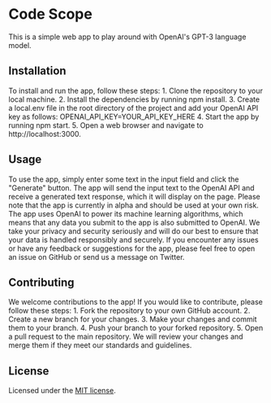 # Code Scope

This is a simple web app to play around with OpenAI's GPT-3 language model.

## Installation
To install and run the app, follow these steps:
	1.	Clone the repository to your local machine.
	2.	Install the dependencies by running npm install.
	3.	Create a local.env file in the root directory of the project and add your OpenAI API key as follows:
OPENAI_API_KEY=YOUR_API_KEY_HERE
	4.	Start the app by running npm start.
	5.	Open a web browser and navigate to http://localhost:3000.

## Usage
To use the app, simply enter some text in the input field and click the "Generate" button. The app will send the input text to the OpenAI API and receive a generated text response, which it will display on the page.
Please note that the app is currently in alpha and should be used at your own risk. The app uses OpenAI to power its machine learning algorithms, which means that any data you submit to the app is also submitted to OpenAI. We take your privacy and security seriously and will do our best to ensure that your data is handled responsibly and securely.
If you encounter any issues or have any feedback or suggestions for the app, please feel free to open an issue on GitHub or send us a message on Twitter.

## Contributing
We welcome contributions to the app! If you would like to contribute, please follow these steps:
	1.	Fork the repository to your own GitHub account.
	2.	Create a new branch for your changes.
	3.	Make your changes and commit them to your branch.
	4.	Push your branch to your forked repository.
	5.	Open a pull request to the main repository.
We will review your changes and merge them if they meet our standards and guidelines.

## License

Licensed under the [MIT license](https://github.com/shadcn/ui/blob/main/LICENSE.md).
